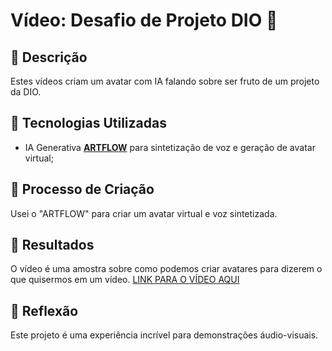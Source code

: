 # Vídeo: Desafio de Projeto DIO 🎥

## 📒 Descrição
Estes vídeos criam um avatar com IA falando sobre ser fruto de um projeto da DIO.

## 🤖 Tecnologias Utilizadas
- IA Generativa **[ARTFLOW](https://app.arflow.aI)** para sintetização de voz e geração de avatar virtual;

## 🧐 Processo de Criação
Usei o "ARTFLOW" para criar um avatar virtual e voz sintetizada.

## 🚀 Resultados
O vídeo é uma amostra sobre como podemos criar avatares para dizerem o que quisermos em um vídeo.
[LINK PARA O VÍDEO AQUI](https://app.heygen.com/share/29588db02af942618f751ee84c6e1e31)

## 💭 Reflexão
Este projeto é uma experiência incrível para demonstrações áudio-visuais.

